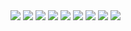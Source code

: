 <img src="https://patrisio.github.io/Screenshot%202021-04-19%20at%2010.08.10.png">
<img src="https://github.com/Patrisio/Patrisio.github.io/blob/main/Screenshot%202021-04-19%20at%2010.08.21.png">
<img src="https://github.com/Patrisio/Patrisio.github.io/blob/main/Screenshot%202021-04-19%20at%2010.08.31.png">
<img src="https://github.com/Patrisio/Patrisio.github.io/blob/main/Screenshot%202021-04-19%20at%2010.08.42.png">
<img src="https://github.com/Patrisio/Patrisio.github.io/blob/main/Screenshot%202021-04-19%20at%2010.08.55.png">
<img src="https://github.com/Patrisio/Patrisio.github.io/blob/main/Screenshot%202021-04-19%20at%2010.09.05.png">
<img src="https://github.com/Patrisio/Patrisio.github.io/blob/main/Screenshot%202021-04-19%20at%2010.09.17.png">
<img src="https://github.com/Patrisio/Patrisio.github.io/blob/main/Screenshot%202021-04-19%20at%2010.18.24.png">
<img src="https://github.com/Patrisio/Patrisio.github.io/blob/main/Screenshot%202021-04-19%20at%2010.18.41.png">
